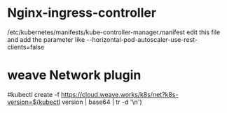 # Nginx-ingress-controller
/etc/kubernetes/manifests/kube-controller-manager.manifest edit this file and add the parameter like --horizontal-pod-autoscaler-use-rest-clients=false

# weave Network plugin

#kubectl create -f https://cloud.weave.works/k8s/net?k8s-version=$(kubectl version | base64 | tr -d '\n')
